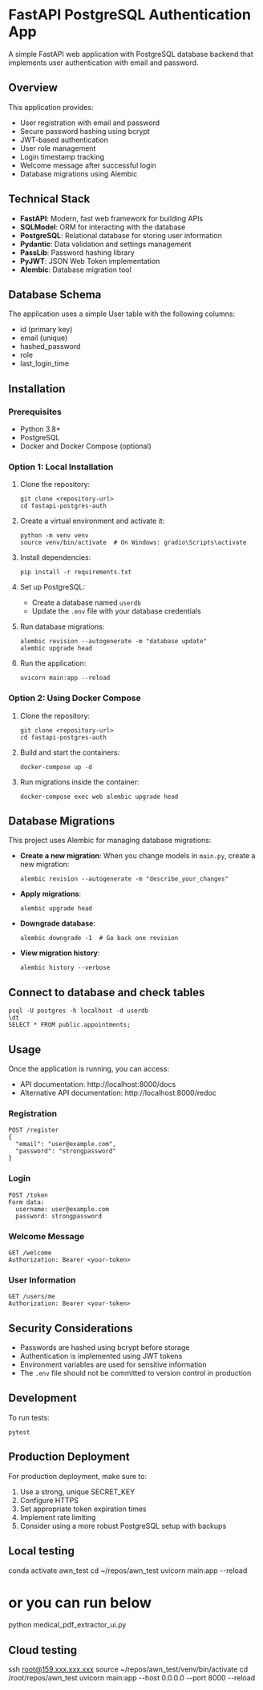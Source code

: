 # FastAPI PostgreSQL Authentication App

A simple FastAPI web application with PostgreSQL database backend that implements user authentication with email and password.

## Overview

This application provides:

- User registration with email and password
- Secure password hashing using bcrypt
- JWT-based authentication
- User role management
- Login timestamp tracking
- Welcome message after successful login
- Database migrations using Alembic

## Technical Stack

- **FastAPI**: Modern, fast web framework for building APIs
- **SQLModel**: ORM for interacting with the database
- **PostgreSQL**: Relational database for storing user information
- **Pydantic**: Data validation and settings management
- **PassLib**: Password hashing library
- **PyJWT**: JSON Web Token implementation
- **Alembic**: Database migration tool

## Database Schema

The application uses a simple User table with the following columns:
- id (primary key)
- email (unique)
- hashed_password
- role
- last_login_time

## Installation

### Prerequisites

- Python 3.8+
- PostgreSQL
- Docker and Docker Compose (optional)

### Option 1: Local Installation

1. Clone the repository:
   ```
   git clone <repository-url>
   cd fastapi-postgres-auth
   ```

2. Create a virtual environment and activate it:
   ```
   python -m venv venv
   source venv/bin/activate  # On Windows: gradio\Scripts\activate
   ```

3. Install dependencies:
   ```
   pip install -r requirements.txt
   ```

4. Set up PostgreSQL:
   - Create a database named `userdb`
   - Update the `.env` file with your database credentials

5. Run database migrations:
   ```
   alembic revision --autogenerate -m "database update"
   alembic upgrade head
   ```

6. Run the application:
   ```
   uvicorn main:app --reload
   ```

### Option 2: Using Docker Compose

1. Clone the repository:
   ```
   git clone <repository-url>
   cd fastapi-postgres-auth
   ```

2. Build and start the containers:
   ```
   docker-compose up -d
   ```

3. Run migrations inside the container:
   ```
   docker-compose exec web alembic upgrade head
   ```

## Database Migrations

This project uses Alembic for managing database migrations:

- **Create a new migration**: When you change models in `main.py`, create a new migration:
  ```
  alembic revision --autogenerate -m "describe_your_changes"
  ```

- **Apply migrations**:
  ```
  alembic upgrade head
  ```

- **Downgrade database**:
  ```
  alembic downgrade -1  # Go back one revision
  ```

- **View migration history**:
  ```
  alembic history --verbose
  ```

## Connect to database and check tables
```
psql -U postgres -h localhost -d userdb
\dt
SELECT * FROM public.appointments;

```

## Usage

Once the application is running, you can access:

- API documentation: http://localhost:8000/docs
- Alternative API documentation: http://localhost:8000/redoc

### Registration

```
POST /register
{
  "email": "user@example.com",
  "password": "strongpassword"
}
```

### Login

```
POST /token
Form data:
  username: user@example.com
  password: strongpassword
```

### Welcome Message

```
GET /welcome
Authorization: Bearer <your-token>
```

### User Information

```
GET /users/me
Authorization: Bearer <your-token>
```

## Security Considerations

- Passwords are hashed using bcrypt before storage
- Authentication is implemented using JWT tokens
- Environment variables are used for sensitive information
- The `.env` file should not be committed to version control in production

## Development

To run tests:
```
pytest
```

## Production Deployment

For production deployment, make sure to:
1. Use a strong, unique SECRET_KEY
2. Configure HTTPS
3. Set appropriate token expiration times
4. Implement rate limiting
5. Consider using a more robust PostgreSQL setup with backups

## Local testing
conda activate awn_test
cd ~/repos/awn_test
uvicorn main:app --reload
# or you can run below
python medical_pdf_extractor_ui.py

## Cloud testing
ssh root@159.xxx.xxx.xxx
source ~/repos/awn_test/venv/bin/activate
cd /root/repos/awn_test
uvicorn main:app --host 0.0.0.0 --port 8000 --reload